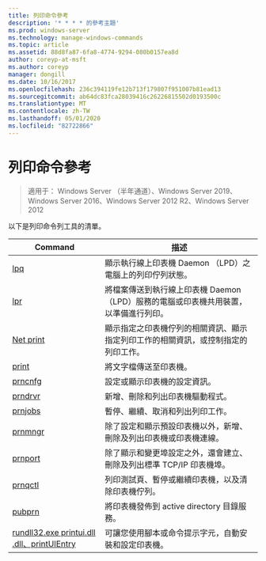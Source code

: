```yaml
---
title: 列印命令參考
description: '* * * * 的參考主題'
ms.prod: windows-server
ms.technology: manage-windows-commands
ms.topic: article
ms.assetid: 88d8fa87-6fa8-4774-9294-080b0157ea8d
author: coreyp-at-msft
ms.author: coreyp
manager: dongill
ms.date: 10/16/2017
ms.openlocfilehash: 236c394119fe12b713f179807f951007b81ead13
ms.sourcegitcommit: ab64dc83fca28039416c26226815502d0193500c
ms.translationtype: MT
ms.contentlocale: zh-TW
ms.lasthandoff: 05/01/2020
ms.locfileid: "82722866"
---
```

# <a name="print-command-reference"></a>列印命令參考

> 適用于： Windows Server （半年通道）、Windows Server 2019、Windows Server 2016、Windows Server 2012 R2、Windows Server 2012

以下是列印命令列工具的清單。

|                         Command                          |                                                                描述                                                                 |
|----------------------------------------------------------|--------------------------------------------------------------------------------------------------------------------------------------------|
|                       [lpq](lpq.md)                       |                           顯示執行線上印表機 Daemon （LPD）之電腦上的列印佇列狀態。                            |
|                      [lpr](lpr.md)                       |      將檔案傳送到執行線上印表機 Daemon （LPD）服務的電腦或印表機共用裝置，以準備進行列印。       |
|                [Net print](net-print.md)                 | 顯示指定之印表機佇列的相關資訊、顯示指定列印工作的相關資訊，或控制指定的列印工作。 |
|                    [print](print.md)                     |                                                      將文字檔傳送至印表機。                                                       |
|                  [prncnfg](prncnfg.md)                   |                                     設定或顯示印表機的設定資訊。                                      |
|                  [prndrvr](prndrvr.md)                   |                                                 新增、刪除和列出印表機驅動程式。                                                  |
|                  [prnjobs](prnjobs.md)                   |                                              暫停、繼續、取消和列出列印工作。                                               |
|                  [prnmngr](prnmngr.md)                   |            除了設定和顯示預設印表機以外，新增、刪除及列出印表機或印表機連線。            |
|                  [prnport](prnport.md)                   |           除了顯示和變更埠設定之外，還會建立、刪除及列出標準 TCP/IP 印表機埠。            |
|                  [prnqctl](prnqctl.md)                   |                                列印測試頁、暫停或繼續印表機，以及清除印表機佇列。                                |
|                   [pubprn](pubprn.md)                    |                                       將印表機發佈到 active directory 目錄服務。                                       |
| [rundll32.exe printui.dll .dll、printUIEntry](rundll32-printui.md) |                可讓您使用腳本或命令提示字元，自動安裝和設定印表機。                 |

